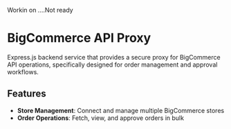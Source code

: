 Workin on ....Not ready
# BigCommerce API Proxy

 Express.js backend service that provides a secure proxy for BigCommerce API operations, specifically designed for order management and approval workflows.

##  Features

- **Store Management**: Connect and manage multiple BigCommerce stores
- **Order Operations**: Fetch, view, and approve orders in bulk

